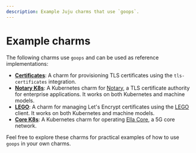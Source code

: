 ```yaml
---
description: Example Juju charms that use `goops`.
---
```


# Example charms

The following charms use `goops` and can be used as reference implementations:

- [**Certificates**](https://github.com/gruyaume/certificates-operator): A charm for provisioning TLS certificates using the `tls-certificates` integration.
- [**Notary K8s**](https://github.com/gruyaume/notary-k8s-operator): A Kubernetes charm for [Notary](https://github.com/canonical/notary), a TLS certificate authority for enterprise applications. It works on both Kubernetes and machine models.
- [**LEGO**](https://github.com/gruyaume/lego-operator): A charm for managing Let's Encrypt certificates using the [LEGO](https://github.com/go-acme/lego) client. It works on both Kubernetes and machine models.
- [**Core K8s**](https://github.com/ellanetworks/core-k8s-operator): A Kubernetes charm for operating [Ella Core](https://docs.ellanetworks.com/), a 5G core network.

Feel free to explore these charms for practical examples of how to use `goops` in your own charms.
